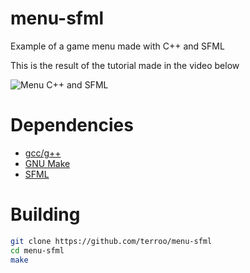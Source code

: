 # menu-sfml
Example of a game menu made with C++ and SFML

This is the result of the tutorial made in the video below

![[Menu C++ and SFML](menu-sfml.png)](https://youtu.be/h8-Q4eu3Qt4)

# Dependencies
+ [gcc/g++](https://gcc.gnu.org/)
+ [GNU Make](https://www.gnu.org/software/make/)
+ [SFML](https://www.sfml-dev.org/)

# Building

```sh
git clone https://github.com/terroo/menu-sfml
cd menu-sfml
make
```


